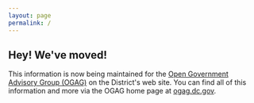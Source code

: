 ```yaml
---
layout: page
permalink: /
---
```


## Hey! We've moved!

This information is now being maintained for the [Open Government Advisory Group (OGAG)](http://ogag.dc.gov/page/mayors-order-open-government-advisory-group) on the District's web site. You can find all of this information and more via the OGAG home page at [ogag.dc.gov](http://ogag.dc.gov/).
